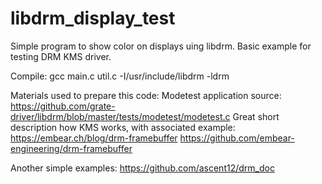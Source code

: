# libdrm_display_test
Simple program to show color on displays uing libdrm. Basic example for testing DRM KMS driver.


Compile:
gcc main.c util.c -I/usr/include/libdrm -ldrm

Materials used to prepare this code:
Modetest application source: https://github.com/grate-driver/libdrm/blob/master/tests/modetest/modetest.c
Great short description how KMS works, with associated example: 
https://embear.ch/blog/drm-framebuffer
https://github.com/embear-engineering/drm-framebuffer

Another simple examples:
https://github.com/ascent12/drm_doc